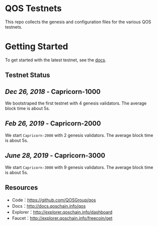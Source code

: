 
# QOS Testnets

This repo collects the genesis and configuration files for the various QOS testnets. 

# Getting Started

To get started with the latest testnet, see the [docs](http://docs.qoschain.info/qos/install/testnet.html).

## Testnet Status

## *Dec 26, 2018* - Capricorn-1000

We bootstraped the first testnet with 4 genesis validators. The average block time is about 5s.

## *Feb 26, 2019* - Capricorn-2000

We start `Capricorn-2000` with 2 genesis validators. The average block time is about 5s.

## *June 28, 2019* - Capricorn-3000

We start `Capricorn-3000` with 9 genesis validators. The average block time is about 5s.

## Resources

* Code：https://github.com/QOSGroup/qos
* Docs：http://docs.qoschain.info/qos
* Explorer：http://explorer.qoschain.info/dashboard
* Faucet：http://explorer.qoschain.info/freecoin/get

